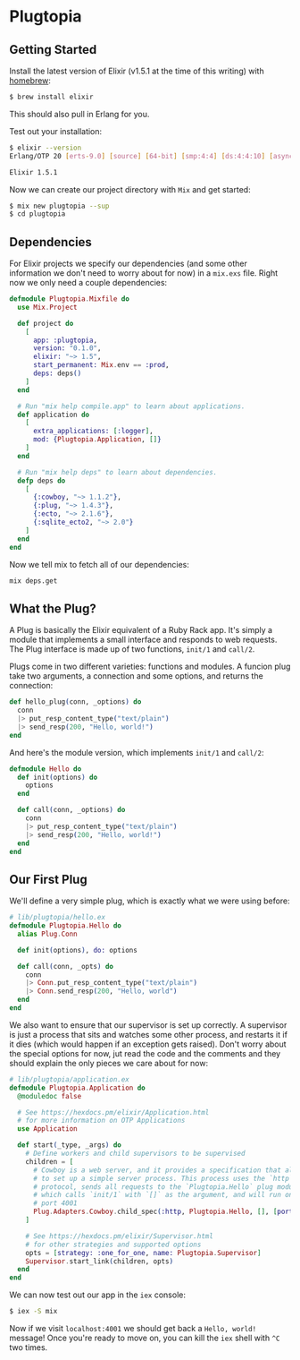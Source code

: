 # Plugtopia

## Getting Started

Install the latest version of Elixir (v1.5.1 at the time of this writing) with [homebrew](https://brew.sh/):

```bash
$ brew install elixir
```

This should also pull in Erlang for you.

Test out your installation:

```bash
$ elixir --version
Erlang/OTP 20 [erts-9.0] [source] [64-bit] [smp:4:4] [ds:4:4:10] [async-threads:10] [hipe] [kernel-poll:false] [dtrace]

Elixir 1.5.1
```

Now we can create our project directory with `Mix` and get started:

```bash
$ mix new plugtopia --sup
$ cd plugtopia
```

## Dependencies

For Elixir projects we specify our dependencies (and some other information we don't need to worry about for now) in a `mix.exs` file. Right now we only need a couple dependencies:

```elixir
defmodule Plugtopia.Mixfile do
  use Mix.Project

  def project do
    [
      app: :plugtopia,
      version: "0.1.0",
      elixir: "~> 1.5",
      start_permanent: Mix.env == :prod,
      deps: deps()
    ]
  end

  # Run "mix help compile.app" to learn about applications.
  def application do
    [
      extra_applications: [:logger],
      mod: {Plugtopia.Application, []}
    ]
  end

  # Run "mix help deps" to learn about dependencies.
  defp deps do
    [
      {:cowboy, "~> 1.1.2"},
      {:plug, "~> 1.4.3"},
      {:ecto, "~> 2.1.6"},
      {:sqlite_ecto2, "~> 2.0"}
    ]
  end
end
```

Now we tell mix to fetch all of our dependencies:

```bash
mix deps.get
```

## What the Plug?

A Plug is basically the Elixir equivalent of a Ruby Rack app. It's simply a module that implements a small interface and responds to web requests. The Plug interface is made up of two functions, `init/1` and `call/2`.

Plugs come in two different varieties: functions and modules. A funcion plug take two arguments, a connection and some options, and returns the connection:

```elixir
def hello_plug(conn, _options) do
  conn
  |> put_resp_content_type("text/plain")
  |> send_resp(200, "Hello, world!")
end
```

And here's the module version, which implements `init/1` and `call/2`:

```elixir
defmodule Hello do
  def init(options) do
    options
  end

  def call(conn, _options) do
    conn
    |> put_resp_content_type("text/plain")
    |> send_resp(200, "Hello, world!")
  end
end
```

## Our First Plug

We'll define a very simple plug, which is exactly what we were using before:

```elixir
# lib/plugtopia/hello.ex
defmodule Plugtopia.Hello do
  alias Plug.Conn

  def init(options), do: options

  def call(conn, _opts) do
    conn
    |> Conn.put_resp_content_type("text/plain")
    |> Conn.send_resp(200, "Hello, world")
  end
end
```

We also want to ensure that our supervisor is set up correctly. A supervisor is just a process that sits and watches some other process, and restarts it if it dies (which would happen if an exception gets raised). Don't worry about the special options for now, jut read the code and the comments and they should explain the only pieces we care about for now:

```elixir
# lib/plugtopia/application.ex
defmodule Plugtopia.Application do
  @moduledoc false

  # See https://hexdocs.pm/elixir/Application.html
  # for more information on OTP Applications
  use Application

  def start(_type, _args) do
    # Define workers and child supervisors to be supervised
    children = [
      # Cowboy is a web server, and it provides a specification that allows us
      # to set up a simple server process. This process uses the `http`
      # protocol, sends all requests to the `Plugtopia.Hello` plug module,
      # which calls `init/1` with `[]` as the argument, and will run on
      # port 4001
      Plug.Adapters.Cowboy.child_spec(:http, Plugtopia.Hello, [], [port: 4001])
    ]

    # See https://hexdocs.pm/elixir/Supervisor.html
    # for other strategies and supported options
    opts = [strategy: :one_for_one, name: Plugtopia.Supervisor]
    Supervisor.start_link(children, opts)
  end
end
```

We can now test out our app in the `iex` console:

```bash
$ iex -S mix
```

Now if we visit `localhost:4001` we should get back a `Hello, world!` message! Once you're ready to move on, you can kill the `iex` shell with `^C` two times.
